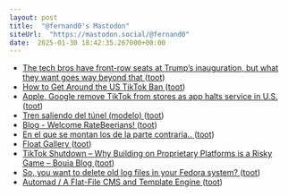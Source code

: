 ```yaml
---
layout: post
title:  "@fernand0's Mastodon"
siteUrl:  "https://mastodon.social/@fernand0"
date:  2025-01-30 18:42:35.267000+00:00
---
```

*  [The tech bros have front-row seats at Trump’s inauguration, but what they want goes way beyond that ](https://www.theguardian.com/commentisfree/2025/jan/18/tech-bros-trump-inauguration-silicon-valley-nation-state?CMP=bsky_g) ([toot](https://mastodon.social/@fernand0/113918774821708600))
*  [How to Get Around the US TikTok Ban ](https://www.wired.com/story/how-to-get-around-the-us-tiktok-ban) ([toot](https://mastodon.social/@fernand0/113918423672911995))
*  [Apple, Google remove TikTok from stores as app halts service in U.S. ](https://www.cnbc.com/2025/01/18/apple-google-remove-tiktok-from-stores-as-app-halts-service-in-us.htm) ([toot](https://mastodon.social/@fernand0/113918314209960983))
*  [Tren saliendo del túnel (modelo) ](https://www.flickr.com/photos/fernand0/54286619098) ([toot](https://mastodon.social/@fernand0/113917997146784349))
*  [Blog - Welcome RateBeerians! ](https://www.beeradvocate.com/community/threads/welcome-ratebeerians.679343) ([toot](https://mastodon.social/@fernand0/113917939748020093))
*  [En el que se montan los de la parte contraria.. ](https://mastodon.social/@fernand0/113917576423747510) ([toot](https://mastodon.social/@fernand0/113917576423747510))
*  [Float Gallery ](https://kuterdinel.com/float-gallery.htm) ([toot](https://mastodon.social/@fernand0/113917376120725616))
*  [TikTok Shutdown  – Why Building on Proprietary Platforms is a Risky Game – Bouia Blog ](https://bouia.com/blog/technology/tiktok-shutdown-why-building-on-proprietary-platforms-is-a-risky-game) ([toot](https://mastodon.social/@fernand0/113917042836422430))
*  [So, you want to delete old log files in your Fedora system? ](https://dev.to/fernand0/so-you-want-to-delete-old-log-files-in-your-fedora-system-37n) ([toot](https://mastodon.social/@fernand0/113916864731908819))
*  [Automad / A Flat-File CMS and Template Engine ](https://automad.org) ([toot](https://mastodon.social/@fernand0/113916816033172308))
